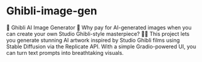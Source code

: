 # Ghibli-image-gen
🎨 Ghibli AI Image Generator 🚀 Why pay for AI-generated images when you can create your own Studio Ghibli-style masterpiece? 🤖✨  This project lets you generate stunning AI artwork inspired by Studio Ghibli films using Stable Diffusion via the Replicate API. With a simple Gradio-powered UI, you can turn text prompts into breathtaking visuals.
